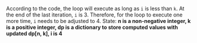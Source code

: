 According to the code, the loop will execute as long as `i` is less than `k`. At the end of the last iteration, `i` is 3. Therefore, for the loop to execute one more time, `i` needs to be adjusted to 4.
State: **n is a non-negative integer, k is a positive integer, dp is a dictionary to store computed values with updated dp[n, k], i is 4**